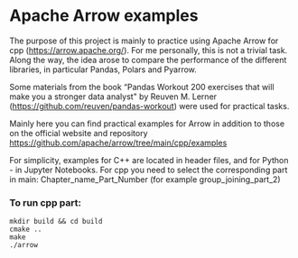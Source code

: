# Apache Arrow examples
The purpose of this project is mainly to practice using Apache Arrow for cpp 
(https://arrow.apache.org/). For me personally, this is not a trivial task. 
Along the way, the idea arose to compare the performance of the different 
libraries, in particular Pandas, Polars and Pyarrow.

Some materials from the book “Pandas Workout 200 exercises that will make you 
a stronger data analyst" by Reuven M. Lerner (https://github.com/reuven/pandas-workout) were used for practical tasks. 

Mainly here you can find practical examples for Arrow in addition to those on 
the official website and repository https://github.com/apache/arrow/tree/main/cpp/examples

For simplicity, examples for C++ are located in header files, and for Python - in Jupyter Notebooks.
For cpp you need to select the corresponding part in main: Chapter_name_Part_Number (for example group_joining_part_2)

### To run cpp part:
```
mkdir build && cd build
cmake ..
make
./arrow
```
